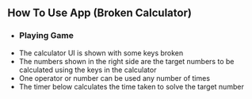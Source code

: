 ## How To Use App (Broken Calculator) ##

- ### Playing Game ###
 - The calculator UI is shown with some keys broken
 - The numbers shown in the right side are the target numbers to be calculated using the keys in the calculator
 - One operator or number can be used any number of times
 - The timer below calculates the time taken to solve the target number